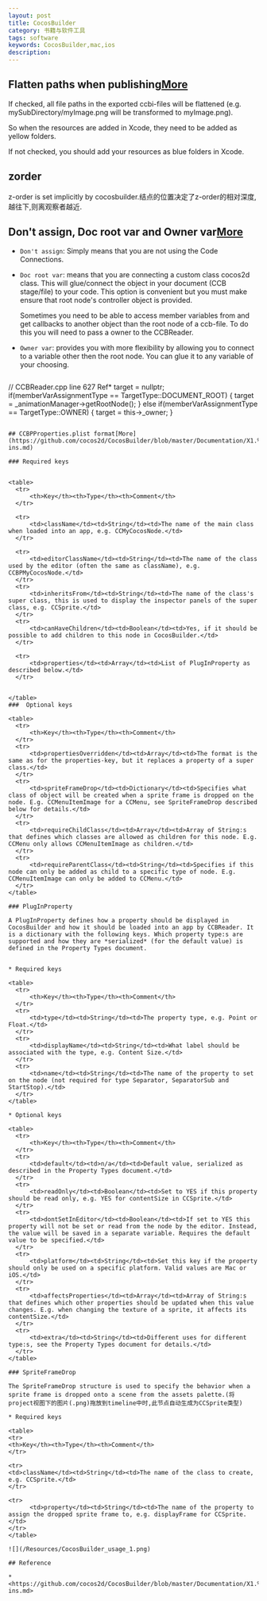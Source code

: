 ```yaml
---
layout: post
title: CocosBuilder
category: 书籍与软件工具
tags: software
keywords: CocosBuilder,mac,ios
description: 
---
```


## **Flatten paths when publishing**[More](https://github.com/cocos2d/CocosBuilder/blob/master/Documentation/2.%20Setting%20up%20a%20New%20Project.md)

If checked, all file paths in the exported ccbi-files will be flattened (e.g. mySubDirectory/myImage.png will be transformed to myImage.png).

So when the resources are added in Xcode, they need to be added as yellow folders. 

If not checked, you should add your resources as blue folders in Xcode.

## zorder

z-order is set implicitly by cocosbuilder.结点的位置决定了z-order的相对深度,越往下,则离观察者越近. 

## Don't assign, Doc root var and Owner var[More](http://stackoverflow.com/questions/15107426/what-is-the-difference-between-doc-root-var-and-owner-var-in-cocosbuilder)

* `Don't assign`: Simply means that you are not using the Code Connections.
* `Doc root var`: means that you are connecting a custom class cocos2d class. This will glue/connect the object in your document (CCB stage/file) to your code. This option is convenient but you must make ensure that root node's controller object is provided.

  Sometimes you need to be able to access member variables from and get callbacks to another object than the root node of a ccb-file. To do this you will need to pass a owner to the CCBReader.
* `Owner var`: provides you with more flexibility by allowing you to connect to a variable other then the root node. You can glue it to any variable of your choosing.

  ```
 // CCBReader.cpp line 627
 Ref*  target = nullptr;
if(memberVarAssignmentType == TargetType::DOCUMENT_ROOT)
{
	target = _animationManager->getRootNode();
} 
else if(memberVarAssignmentType == TargetType::OWNER)
{
	target = this->_owner;
}
  ```

## CCBPProperties.plist format[More](https://github.com/cocos2d/CocosBuilder/blob/master/Documentation/X1.%20Creating%20Node%20Plug-ins.md)

### Required keys


<table>
    <tr>
        <th>Key</th><th>Type</th><th>Comment</th>
    </tr>
    
    <tr>
        <td>className</td><td>String</td><td>The name of the main class when loaded into an app, e.g. CCMyCocosNode.</td>
    </tr>
    
    <tr>
        <td>editorClassName</td><td>String</td><td>The name of the class used by the editor (often the same as className), e.g. CCBPMyCocosNode.</td>
    </tr>
    <tr>
        <td>inheritsFrom</td><td>String</td><td>The name of the class's super class, this is used to display the inspector panels of the super class, e.g. CCSprite.</td>
    </tr>
    <tr>
        <td>canHaveChildren</td><td>Boolean</td><td>Yes, if it should be possible to add children to this node in CocosBuilder.</td>
    </tr>
    
    <tr>
        <td>properties</td><td>Array</td><td>List of PlugInProperty as described below.</td>
    </tr>
    
    
</table>
###  Optional keys

<table>
    <tr>
        <th>Key</th><th>Type</th><th>Comment</th>
    </tr>
    <tr>
        <td>propertiesOverridden</td><td>Array</td><td>The format is the same as for the properties-key, but it replaces a property of a super class.</td>
    </tr>
    <tr>
        <td>spriteFrameDrop</td><td>Dictionary</td><td>Specifies what class of object will be created when a sprite frame is dropped on the node. E.g. CCMenuItemImage for a CCMenu, see SpriteFrameDrop described below for details.</td>
    </tr>
    <tr>
        <td>requireChildClass</td><td>Array</td><td>Array of String:s that defines which classes are allowed as children for this node. E.g. CCMenu only allows CCMenuItemImage as children.</td>
    </tr>
    <tr>
        <td>requireParentClass</td><td>String</td><td>Specifies if this node can only be added as child to a specific type of node. E.g. CCMenuItemImage can only be added to CCMenu.</td>
    </tr>
</table>

### PlugInProperty

A PlugInProperty defines how a property should be displayed in CocosBuilder and how it should be loaded into an app by CCBReader. It is a dictionary with the following keys. Which property type:s are supported and how they are *serialized* (for the default value) is defined in the Property Types document.


* Required keys

  <table>
    <tr>
        <th>Key</th><th>Type</th><th>Comment</th>
    </tr>
    <tr>
        <td>type</td><td>String</td><td>The property type, e.g. Point or Float.</td>
    </tr>
    <tr>
        <td>displayName</td><td>String</td><td>What label should be associated with the type, e.g. Content Size.</td>
    </tr>
    <tr>
        <td>name</td><td>String</td><td>The name of the property to set on the node (not required for type Separator, SeparatorSub and StartStop).</td>
    </tr>
</table>

* Optional keys

  <table>
    <tr>
        <th>Key</th><th>Type</th><th>Comment</th>
    </tr>
    <tr>
        <td>default</td><td>n/a</td><td>Default value, serialized as described in the Property Types document.</td>
    </tr>
    <tr>
        <td>readOnly</td><td>Boolean</td><td>Set to YES if this property should be read only, e.g. YES for contentSize in CCSprite.</td>
    </tr>
    <tr>
        <td>dontSetInEditor</td><td>Boolean</td><td>If set to YES this property will not be set or read from the node by the editor. Instead, the value will be saved in a separate variable. Requires the default value to be specified.</td>
    </tr>
    <tr>
        <td>platform</td><td>String</td><td>Set this key if the property should only be used on a specific platform. Valid values are Mac or iOS.</td>
    </tr>
    <tr>
        <td>affectsProperties</td><td>Array</td><td>Array of String:s that defines which other properties should be updated when this value changes. E.g. when changing the texture of a sprite, it affects its contentSize.</td>
    </tr>
    <tr>
        <td>extra</td><td>String</td><td>Different uses for different type:s, see the Property Types document for details.</td>
    </tr>
</table>

### SpriteFrameDrop

The SpriteFrameDrop structure is used to specify the behavior when a sprite frame is dropped onto a scene from the assets palette.(将project视图下的图片(.png)拖放到timeline中时,此节点自动生成为CCSprite类型)

* Required keys

  <table>
  <tr>
  <th>Key</th><th>Type</th><th>Comment</th>
  </tr>
  
  <tr>
  <td>className</td><td>String</td><td>The name of the class to create, e.g. CCSprite.</td>
  </tr>
    
  <tr>
        <td>property</td><td>String</td><td>The name of the property to assign the dropped sprite frame to, e.g. displayFrame for CCSprite.</td>
  </tr>
  </table>

  ![](/Resources/CocosBuilder_usage_1.png)

## Reference

* <https://github.com/cocos2d/CocosBuilder/blob/master/Documentation/X1.%20Creating%20Node%20Plug-ins.md>

